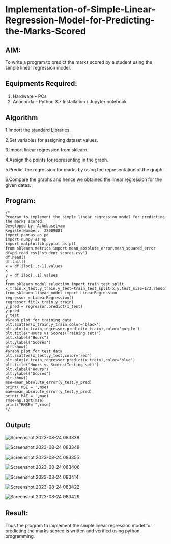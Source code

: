 # Implementation-of-Simple-Linear-Regression-Model-for-Predicting-the-Marks-Scored

## AIM:
To write a program to predict the marks scored by a student using the simple linear regression model.

## Equipments Required:
1. Hardware – PCs
2. Anaconda – Python 3.7 Installation / Jupyter notebook

## Algorithm
1.Import the standard Libraries.

2.Set variables for assigning dataset values.

3.Import linear regression from sklearn.

4.Assign the points for representing in the graph.

5.Predict the regression for marks by using the representation of the graph.

6.Compare the graphs and hence we obtained the linear regression for the given datas.

## Program:
```
/*
Program to implement the simple linear regression model for predicting the marks scored.
Developed by: A.Anbuselvam
RegisterNumber:  22009081
import pandas as pd
import numpy as np
import matplotlib.pyplot as plt
from sklearn.metrics import mean_absolute_error,mean_squared_error
df=pd.read_csv('student_scores.csv')
df.head()
df.tail()
x = df.iloc[:,:-1].values
x
y = df.iloc[:,1].values
y
from sklearn.model_selection import train_test_split
x_train,x_test,y_train,y_test=train_test_split(x,y,test_size=1/3,random_state=0)
from sklearn.linear_model import LinearRegression
regressor = LinearRegression()
regressor.fit(x_train,y_train)
y_pred = regressor.predict(x_test)
y_pred
y_test
#Graph plot for training data
plt.scatter(x_train,y_train,color='black')
plt.plot(x_train,regressor.predict(x_train),color='purple')
plt.title("Hours vs Scores(Training set)")
plt.xlabel("Hours")
plt.ylabel("Scores")
plt.show()
#Graph plot for test data
plt.scatter(x_test,y_test,color='red')
plt.plot(x_train,regressor.predict(x_train),color='blue')
plt.title("Hours vs Scores(Testing set)")
plt.xlabel("Hours")
plt.ylabel("Scores")
plt.show()
mse=mean_absolute_error(y_test,y_pred)
print('MSE = ',mse)
mae=mean_absolute_error(y_test,y_pred)
print('MAE = ',mae)
rmse=np.sqrt(mse)
print("RMSE= ",rmse)
*/
```

## Output:
![Screenshot 2023-08-24 083338](https://github.com/anbuselvamA/Implementation-of-Simple-Linear-Regression-Model-for-Predicting-the-Marks-Scored/assets/119559871/ea83a7a8-d8de-45bf-8bb4-4e410aba1220)

![Screenshot 2023-08-24 083348](https://github.com/anbuselvamA/Implementation-of-Simple-Linear-Regression-Model-for-Predicting-the-Marks-Scored/assets/119559871/8a06990e-2aa8-4486-aa6e-103e2c6b8b06)

![Screenshot 2023-08-24 083355](https://github.com/anbuselvamA/Implementation-of-Simple-Linear-Regression-Model-for-Predicting-the-Marks-Scored/assets/119559871/09697b6e-9402-483e-b4a2-447821aa0b30)

![Screenshot 2023-08-24 083406](https://github.com/anbuselvamA/Implementation-of-Simple-Linear-Regression-Model-for-Predicting-the-Marks-Scored/assets/119559871/6ed46820-75d0-4ba4-8ef9-0bef44e85524)

![Screenshot 2023-08-24 083414](https://github.com/anbuselvamA/Implementation-of-Simple-Linear-Regression-Model-for-Predicting-the-Marks-Scored/assets/119559871/c75e8fd6-eff8-44a5-9189-ad5d37d8fd8a)

![Screenshot 2023-08-24 083422](https://github.com/anbuselvamA/Implementation-of-Simple-Linear-Regression-Model-for-Predicting-the-Marks-Scored/assets/119559871/600f5a4d-a802-41d0-954d-5665ea45c9f1)

![Screenshot 2023-08-24 083429](https://github.com/anbuselvamA/Implementation-of-Simple-Linear-Regression-Model-for-Predicting-the-Marks-Scored/assets/119559871/45a6a1f6-6acf-4112-aa9d-3b134905317b)

## Result:
Thus the program to implement the simple linear regression model for predicting the marks scored is written and verified using python programming.
